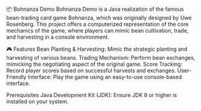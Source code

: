 📦 Bohnanza Demo
Bohnanza Demo is a Java realization of the famous bean-trading card game Bohnanza, which was originally designed by Uwe Rosenberg. This project offers a computerized representation of the core mechanics of the game, where players can mimic bean cultivation, trade, and harvesting in a console environment.

🎮 Features
Bean Planting & Harvesting: Mimic the strategic planting and harvesting of various beans.
Trading Mechanism: Perform bean exchanges, mimicking the negotiating aspect of the original game.
Score Tracking: Record player scores based on successful harvests and exchanges.
User-Friendly Interface: Play the game using an easy-to-use console-based interface.

Prerequisites
Java Development Kit (JDK): Ensure JDK 8 or higher is installed on your system.


